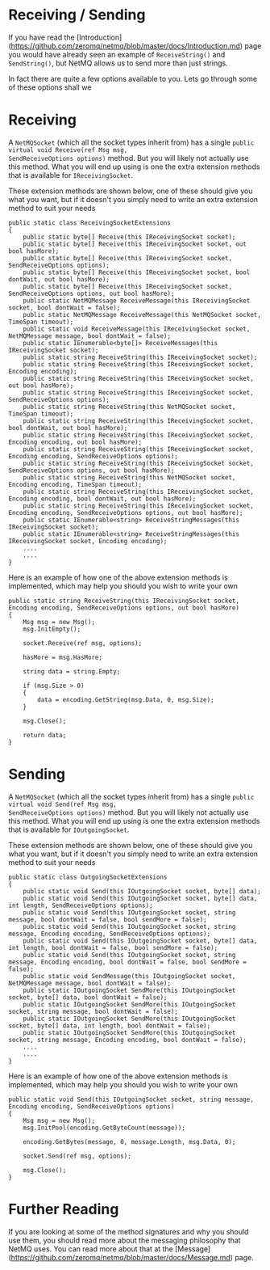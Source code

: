 Receiving / Sending
=====

If you have read the [Introduction] (https://github.com/zeromq/netmq/blob/master/docs/Introduction.md) page you would have
already seen an example of <code>ReceiveString()</code> and <code>SendString()</code>, but NetMQ allows us to send more than just strings.

In fact there are quite a few options available to you. Lets go through some of these options shall we



Receiving
=====

A <code>NetMQSocket</code> (which all the socket types inherit from) has a single <code>public virtual void Receive(ref Msg msg, SendReceiveOptions options)</code> method. But you will likely not actually use this
method. What you will end up using is one the extra extension methods that is available for <code>IReceivingSocket</code>.

These extension methods are shown below, one of these should give you what you want, but if it doesn't
you simply need to write an extra extension method to suit your needs

    public static class ReceivingSocketExtensions
    {
        public static byte[] Receive(this IReceivingSocket socket);
        public static byte[] Receive(this IReceivingSocket socket, out bool hasMore);
        public static byte[] Receive(this IReceivingSocket socket, SendReceiveOptions options);
        public static byte[] Receive(this IReceivingSocket socket, bool dontWait, out bool hasMore);
        public static byte[] Receive(this IReceivingSocket socket, SendReceiveOptions options, out bool hasMore);
        public static NetMQMessage ReceiveMessage(this IReceivingSocket socket, bool dontWait = false);
        public static NetMQMessage ReceiveMessage(this NetMQSocket socket, TimeSpan timeout);
        public static void ReceiveMessage(this IReceivingSocket socket, NetMQMessage message, bool dontWait = false);
        public static IEnumerable<byte[]> ReceiveMessages(this IReceivingSocket socket);
        public static string ReceiveString(this IReceivingSocket socket);
        public static string ReceiveString(this IReceivingSocket socket, Encoding encoding);
        public static string ReceiveString(this IReceivingSocket socket, out bool hasMore);
        public static string ReceiveString(this IReceivingSocket socket, SendReceiveOptions options);
        public static string ReceiveString(this NetMQSocket socket, TimeSpan timeout);
        public static string ReceiveString(this IReceivingSocket socket, bool dontWait, out bool hasMore);
        public static string ReceiveString(this IReceivingSocket socket, Encoding encoding, out bool hasMore);
        public static string ReceiveString(this IReceivingSocket socket, Encoding encoding, SendReceiveOptions options);
        public static string ReceiveString(this IReceivingSocket socket, SendReceiveOptions options, out bool hasMore);
        public static string ReceiveString(this NetMQSocket socket, Encoding encoding, TimeSpan timeout);
        public static string ReceiveString(this IReceivingSocket socket, Encoding encoding, bool dontWait, out bool hasMore);
        public static string ReceiveString(this IReceivingSocket socket, Encoding encoding, SendReceiveOptions options, out bool hasMore);
        public static IEnumerable<string> ReceiveStringMessages(this IReceivingSocket socket);
        public static IEnumerable<string> ReceiveStringMessages(this IReceivingSocket socket, Encoding encoding);
        ....
        ....
    }


Here is an example of how one of the above extension methods is implemented, which may help you should you wish to write your own

    public static string ReceiveString(this IReceivingSocket socket, Encoding encoding, SendReceiveOptions options, out bool hasMore)
    {
        Msg msg = new Msg();
        msg.InitEmpty();

        socket.Receive(ref msg, options);

        hasMore = msg.HasMore;

        string data = string.Empty;

        if (msg.Size > 0)
        {
            data = encoding.GetString(msg.Data, 0, msg.Size);
        }

        msg.Close();

        return data;
    }



Sending
=====

A <code>NetMQSocket</code> (which all the socket types inherit from) has a single <code>public virtual void Send(ref Msg msg, SendReceiveOptions options)</code> method. But you will likely not actually use this
method. What you will end up using is one the extra extension methods that is available for <code>IOutgoingSocket</code>. 

These extension methods are shown below, one of these should give you what you want, but if it doesn't
you simply need to write an extra extension method to suit your needs


    public static class OutgoingSocketExtensions
    {
        public static void Send(this IOutgoingSocket socket, byte[] data);
        public static void Send(this IOutgoingSocket socket, byte[] data, int length, SendReceiveOptions options);
        public static void Send(this IOutgoingSocket socket, string message, bool dontWait = false, bool sendMore = false);
        public static void Send(this IOutgoingSocket socket, string message, Encoding encoding, SendReceiveOptions options);
        public static void Send(this IOutgoingSocket socket, byte[] data, int length, bool dontWait = false, bool sendMore = false);
        public static void Send(this IOutgoingSocket socket, string message, Encoding encoding, bool dontWait = false, bool sendMore = false);
        public static void SendMessage(this IOutgoingSocket socket, NetMQMessage message, bool dontWait = false);
        public static IOutgoingSocket SendMore(this IOutgoingSocket socket, byte[] data, bool dontWait = false);
        public static IOutgoingSocket SendMore(this IOutgoingSocket socket, string message, bool dontWait = false);
        public static IOutgoingSocket SendMore(this IOutgoingSocket socket, byte[] data, int length, bool dontWait = false);
        public static IOutgoingSocket SendMore(this IOutgoingSocket socket, string message, Encoding encoding, bool dontWait = false);
        ....
        ....
    }


Here is an example of how one of the above extension methods is implemented, which may help you should you wish to write your own

    public static void Send(this IOutgoingSocket socket, string message, Encoding encoding, SendReceiveOptions options)
    {
        Msg msg = new Msg();
        msg.InitPool(encoding.GetByteCount(message));

        encoding.GetBytes(message, 0, message.Length, msg.Data, 0);

        socket.Send(ref msg, options);

        msg.Close();
    }


Further Reading
=====

If you are looking at some of the method signatures and why you should use them, you should read more about the messaging philosophy that NetMQ uses. You can read more about that at the [Message] (https://github.com/zeromq/netmq/blob/master/docs/Message.md) page.
